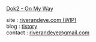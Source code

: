 [Dok2 - On My Way](https://youtu.be/QzLFcfCEm-I)

site  : [riverandeye.com (WIP)](https://riverandeye.com)<br/> blog  : [tistory](https://riverandeye.tistory.com)<br/>contact : riverandeye@gmail.com<br/>
